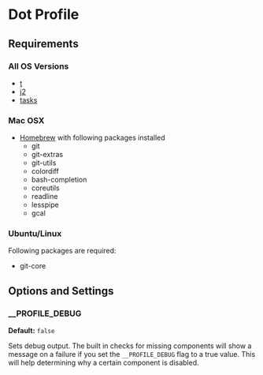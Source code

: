 Dot Profile
===========

Requirements
------------

### All OS Versions

* [t](http://stevelosh.com/projects/t/)
* [j2](https://github.com/rupa/j2)
* [tasks](https://github.com/MitMaro/tasks)

### Mac OSX

* [Homebrew](http://mxcl.github.com/homebrew/) with following packages installed
    * git
    * git-extras
    * git-utils
    * colordiff
    * bash-completion
    * coreutils
    * readline
    * lesspipe
    * gcal

### Ubuntu/Linux

Following packages are required:

* git-core


Options and Settings
------------------
### __PROFILE_DEBUG

**Default:** `false`

Sets debug output. The built in checks for missing components will show a message on a failure if
you set the `__PROFILE_DEBUG` flag to a true value. This will help determining
why a certain component is disabled.
